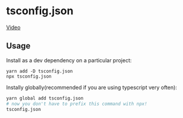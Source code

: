 # tsconfig.json

[Video](https://www.youtube.com/watch?v=0xjfkl9nODQ&ab_channel=BenAwad)

## Usage

Install as a dev dependency on a particular project:
```
yarn add -D tsconfig.json
npx tsconfig.json
```

Instally globally(recommended if you are using typescript very often):
```bash
yarn global add tsconfig.json
# now you don't have to prefix this command with npx!
tsconfig.json
```
